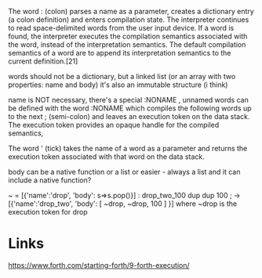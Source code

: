 The word : (colon) parses a name as a parameter, creates a dictionary entry (a colon definition) and enters compilation state. The interpreter continues to read space-delimited words from the user input device. If a word is found, the interpreter executes the compilation semantics associated with the word, instead of the interpretation semantics. The default compilation semantics of a word are to append its interpretation semantics to the current definition.[21]

words should not be a dictionary, but a linked list (or an array with two properties: name and body)
it's also an immutable structure (i think)

name is NOT necessary, there's a special :NONAME , unnamed words can be defined with the word :NONAME which compiles the following words up to the next ; (semi-colon) and leaves an execution token on the data stack. The execution token provides an opaque handle for the compiled semantics,

The word ' (tick) takes the name of a word as a parameter and returns the execution token associated with that word on the data stack.

body can be a native function or a list
or easier - always a list and it can include a native function?

~ = [{'name':'drop', 'body': s=>s.pop()}]
: drop_two_100 dup dup 100 ; -> [{'name':'drop_two', 'body': [ ~drop,  ~drop, 100 ] }] where ~drop is the execution token for drop

# Links

https://www.forth.com/starting-forth/9-forth-execution/
